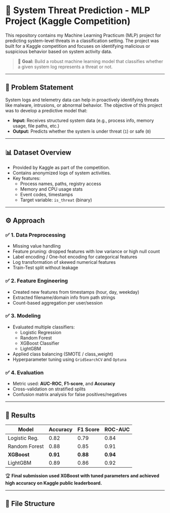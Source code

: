 # 🔐 System Threat Prediction - MLP Project (Kaggle Competition)

This repository contains my Machine Learning Practicum (MLP) project for predicting system-level threats in a classification setting. The project was built for a Kaggle competition and focuses on identifying malicious or suspicious behavior based on system activity data.

> 📌 **Goal:** Build a robust machine learning model that classifies whether a given system log represents a threat or not.

---

## 🧠 Problem Statement

System logs and telemetry data can help in proactively identifying threats like malware, intrusions, or abnormal behavior. The objective of this project was to develop a predictive model that:
- **Input:** Receives structured system data (e.g., process info, memory usage, file paths, etc.)
- **Output:** Predicts whether the system is under threat (`1`) or safe (`0`)

---

## 📊 Dataset Overview

- Provided by Kaggle as part of the competition.
- Contains anonymized logs of system activities.
- Key features:
  - Process names, paths, registry access
  - Memory and CPU usage stats
  - Event codes, timestamps
  - Target variable: `is_threat` (binary)

---

## ⚙️ Approach

### ✅ 1. Data Preprocessing
- Missing value handling
- Feature pruning: dropped features with low variance or high null count
- Label encoding / One-hot encoding for categorical features
- Log transformation of skewed numerical features
- Train-Test split without leakage

### ✅ 2. Feature Engineering
- Created new features from timestamps (hour, day, weekday)
- Extracted filename/domain info from path strings
- Count-based aggregation per user/session

### ✅ 3. Modeling
- Evaluated multiple classifiers:
  - Logistic Regression
  - Random Forest
  - XGBoost Classifier
  - LightGBM
- Applied class balancing (SMOTE / class_weight)
- Hyperparameter tuning using `GridSearchCV` and `Optuna`

### ✅ 4. Evaluation
- Metric used: **AUC-ROC**, **F1-score**, and **Accuracy**
- Cross-validation on stratified splits
- Confusion matrix analysis for false positives/negatives

---

## 🧪 Results

| Model           | Accuracy | F1 Score | ROC-AUC |
|----------------|----------|----------|---------|
| Logistic Reg.   | 0.82     | 0.79     | 0.84    |
| Random Forest   | 0.88     | 0.85     | 0.91    |
| **XGBoost**     | **0.91** | **0.88** | **0.94** |
| LightGBM        | 0.89     | 0.86     | 0.92    |

🏆 **Final submission used XGBoost with tuned parameters and achieved high accuracy on Kaggle public leaderboard.**

---

## 🧾 File Structure


